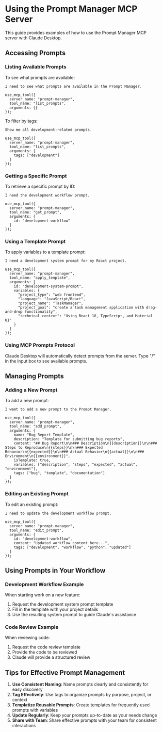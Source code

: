 # Using the Prompt Manager MCP Server

This guide provides examples of how to use the Prompt Manager MCP server with Claude Desktop.

## Accessing Prompts

### Listing Available Prompts

To see what prompts are available:

```
I need to see what prompts are available in the Prompt Manager.

use_mcp_tool({
  server_name: "prompt-manager",
  tool_name: "list_prompts",
  arguments: {}
});
```

To filter by tags:

```
Show me all development-related prompts.

use_mcp_tool({
  server_name: "prompt-manager",
  tool_name: "list_prompts",
  arguments: {
    tags: ["development"]
  }
});
```

### Getting a Specific Prompt

To retrieve a specific prompt by ID:

```
I need the development workflow prompt.

use_mcp_tool({
  server_name: "prompt-manager",
  tool_name: "get_prompt",
  arguments: {
    id: "development-workflow"
  }
});
```

### Using a Template Prompt

To apply variables to a template prompt:

```
I need a development system prompt for my React project.

use_mcp_tool({
  server_name: "prompt-manager",
  tool_name: "apply_template",
  arguments: {
    id: "development-system-prompt",
    variables: {
      "project_type": "web frontend",
      "language": "JavaScript/React",
      "project_name": "TaskManager",
      "project_goal": "create a task management application with drag-and-drop functionality",
      "technical_context": "Using React 18, TypeScript, and Material UI"
    }
  }
});
```

### Using MCP Prompts Protocol

Claude Desktop will automatically detect prompts from the server. Type "/" in the input box to see available prompts.

## Managing Prompts

### Adding a New Prompt

To add a new prompt:

```
I want to add a new prompt to the Prompt Manager.

use_mcp_tool({
  server_name: "prompt-manager",
  tool_name: "add_prompt",
  arguments: {
    name: "Bug Report Template",
    description: "Template for submitting bug reports",
    content: "## Bug Report\n\n### Description\n{{description}}\n\n### Steps to Reproduce\n{{steps}}\n\n### Expected Behavior\n{{expected}}\n\n### Actual Behavior\n{{actual}}\n\n### Environment\n{{environment}}",
    isTemplate: true,
    variables: ["description", "steps", "expected", "actual", "environment"],
    tags: ["bug", "template", "documentation"]
  }
});
```

### Editing an Existing Prompt

To edit an existing prompt:

```
I need to update the development workflow prompt.

use_mcp_tool({
  server_name: "prompt-manager",
  tool_name: "edit_prompt",
  arguments: {
    id: "development-workflow",
    content: "Updated workflow content here...",
    tags: ["development", "workflow", "python", "updated"]
  }
});
```

## Using Prompts in Your Workflow

### Development Workflow Example

When starting work on a new feature:

1. Request the development system prompt template
2. Fill in the template with your project details
3. Use the resulting system prompt to guide Claude's assistance

### Code Review Example

When reviewing code:

1. Request the code review template
2. Provide the code to be reviewed
3. Claude will provide a structured review

## Tips for Effective Prompt Management

1. **Use Consistent Naming**: Name prompts clearly and consistently for easy discovery
2. **Tag Effectively**: Use tags to organize prompts by purpose, project, or context
3. **Templatize Reusable Prompts**: Create templates for frequently used prompts with variables
4. **Update Regularly**: Keep your prompts up-to-date as your needs change
5. **Share with Team**: Share effective prompts with your team for consistent interactions